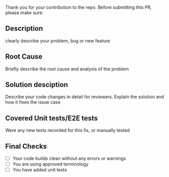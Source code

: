 Thank you for your contribution to the repo. 
Before submitting this PR, please make sure:

## Description
clearly describe your problem, bug or new feature

## Root Cause
Briefly describe the root cause and analysis of the problem

## Solution desciption
Describe your code changes in detail for reviewers. Explain the solution and how it fixes the issue case

## Covered Unit tests/E2E tests
Were any new tests recorded for this fix, or manually tested


## Final Checks
- [ ] Your code builds clean without any errors or warnings
- [ ] You are using approved terminology
- [ ] You have added unit tests
